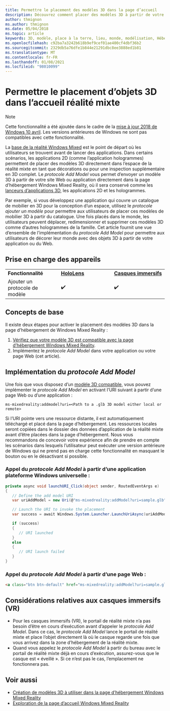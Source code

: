 ```yaml
---
title: Permettre le placement des modèles 3D dans la page d’accueil
description: Découvrez comment placer des modèles 3D à partir de votre site Web ou de votre application dans la page d’hébergement Windows Mixed Reality.
author: thmignon
ms.author: thmignon
ms.date: 05/04/2018
ms.topic: article
keywords: 3D, modèle, place à la terre, lieu, monde, modélisation, Hébergement de réalité mixte, Web, application, casque de réalité mixte, casque Windows Mixed realisation, casque de réalité virtuelle
ms.openlocfilehash: c92ba7a3242b618b9ef9cef01ae400cf4dbf36b2
ms.sourcegitcommit: 2329db5a76dfe1b844e21291dbc8ee3888ed1b81
ms.translationtype: MT
ms.contentlocale: fr-FR
ms.lasthandoff: 01/08/2021
ms.locfileid: "98010099"
---
```

# <a name="enable-placement-of-3d-models-in-the-mixed-reality-home"></a>Permettre le placement d’objets 3D dans l’accueil réalité mixte

> [!NOTE]
> Cette fonctionnalité a été ajoutée dans le cadre de la [mise à jour 2018 de Windows 10 avril](https://docs.microsoft.com/windows/mixed-reality/enthusiast-guide/release-notes-april-2018). Les versions antérieures de Windows ne sont pas compatibles avec cette fonctionnalité.

La [base de la réalité Windows Mixed](../discover/navigating-the-windows-mixed-reality-home.md) est le point de départ où les utilisateurs se trouvent avant de lancer des applications. Dans certains scénarios, les applications 2D (comme l’application hologrammes) permettent de placer des modèles 3D directement dans l’espace de la réalité mixte en tant que décorations ou pour une inspection supplémentaire en 3D complet. Le *protocole Add Model* vous permet d’envoyer un modèle 3D à partir de votre site Web ou application directement dans la page d’hébergement Windows Mixed Reality, où il sera conservé comme les [lanceurs d’applications 3D](3d-app-launcher-design-guidance.md), les applications 2D et les hologrammes. 

Par exemple, si vous développez une application qui couvre un catalogue de mobilier en 3D pour la conception d’un espace, utilisez le *protocole ajouter un modèle* pour permettre aux utilisateurs de placer ces modèles de mobilier 3D à partir du catalogue. Une fois placés dans le monde, les utilisateurs peuvent déplacer, redimensionner et supprimer ces modèles 3D comme d’autres hologrammes de la famille. Cet article fournit une vue d’ensemble de l’implémentation du *protocole Add Model* pour permettre aux utilisateurs de décorer leur monde avec des objets 3D à partir de votre application ou du Web.

## <a name="device-support"></a>Prise en charge des appareils

<table>
    <colgroup>
    <col width="33%" />
    <col width="33%" />
    <col width="33%" />
    </colgroup>
    <tr>
        <td><strong>Fonctionnalité</strong></td>
        <td><a href="../hololens-hardware-details.md"><strong>HoloLens</strong></a></td>
        <td><a href="../discover/immersive-headset-hardware-details.md"><strong>Casques immersifs</strong></a></td>
    </tr>
     <tr>
        <td>Ajouter un protocole de modèle</td>
        <td>✔️</td>
        <td>✔️</td>
    </tr>
</table>

## <a name="the-basics"></a>Concepts de base

Il existe deux étapes pour activer le placement des modèles 3D dans la page d’hébergement de Windows Mixed Reality :
1. [Vérifiez que votre modèle 3D est compatible avec la page d’hébergement Windows Mixed Reality](creating-3d-models-for-use-in-the-windows-mixed-reality-home.md).
2. Implémentez le *protocole Add Model* dans votre application ou votre page Web (cet article).

## <a name="implementing-the-add-model-protocol"></a>Implémentation du *protocole Add Model*

Une fois que vous disposez d’un [modèle 3D compatible](creating-3d-models-for-use-in-the-windows-mixed-reality-home.md), vous pouvez implémenter le *protocole Add Model* en activant l’URI suivant à partir d’une page Web ou d’une application :

```
ms-mixedreality:addmodel?uri=<Path to a .glb 3D model either local or remote>
```

Si l’URI pointe vers une ressource distante, il est automatiquement téléchargé et placé dans la page d’hébergement. Les ressources locales seront copiées dans le dossier des données d’application de la réalité mixte avant d’être placées dans la page d’hébergement. Nous vous recommandons de concevoir votre expérience afin de prendre en compte les scénarios dans lesquels l’utilisateur peut exécuter une version antérieure de Windows qui ne prend pas en charge cette fonctionnalité en masquant le bouton ou en le désactivant si possible. 

### <a name="invoking-the-add-model-protocol-from-a-universal-windows-platform-app"></a>Appel du *protocole Add Model* à partir d’une application plateforme Windows universelle :

```C#
private async void launchURI_Click(object sender, RoutedEventArgs e)
{
   // Define the add model URI
   var uriAddModel = new Uri(@"ms-mixedreality:addModel?uri=sample.glb");

   // Launch the URI to invoke the placement
   var success = await Windows.System.Launcher.LaunchUriAsync(uriAddModel);

   if (success)
   {
      // URI launched
   }
   else
   {
      // URI launch failed
   }
}
```

### <a name="invoking-the-add-model-protocol-from-a-webpage"></a>Appel du *protocole Add Model* à partir d’une page Web :

```html
<a class="btn btn-default" href="ms-mixedreality:addModel?uri=sample.glb"> Place 3D Model </a>
```

## <a name="considerations-for-immersive-vr-headsets"></a>Considérations relatives aux casques immersifs (VR)

* Pour les casques immersifs (VR), le portail de réalité mixte n’a pas besoin d’être en cours d’exécution avant d’appeler le *protocole Add Model*. Dans ce cas, le *protocole Add Model* lance le portail de réalité mixte et place l’objet directement là où le casque regarde une fois que vous arrivez dans la zone d’hébergement de la réalité mixte. 
* Quand vous appelez le *protocole Add Model* à partir du bureau avec le portail de réalité mixte déjà en cours d’exécution, assurez-vous que le casque est « éveillé ». Si ce n’est pas le cas, l’emplacement ne fonctionnera pas. 

## <a name="see-also"></a>Voir aussi

* [Création de modèles 3D à utiliser dans la page d’hébergement Windows Mixed Reality](creating-3d-models-for-use-in-the-windows-mixed-reality-home.md)
* [Exploration de la page d’accueil Windows Mixed Reality](../discover/navigating-the-windows-mixed-reality-home.md)
